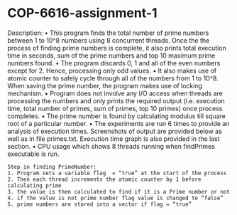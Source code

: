 # COP-6616-assignment-1

Description:
    • This program finds the total number of prime numbers between 1 to 10^8 numbers using 8 concurrent threads. Once the the process of finding prime numbers is complete, it also prints total execution time in seconds, sum of the prime numbers and top 10 maximum prime numbers found.
    • The program discards 0, 1 and all of the even numbers except for 2. Hence, processing only odd values.
    • It also makes use of atomic counter to safely cycle through all of the numbers from 1 to 10^8. When saving the prime number, the program makes use of locking mechanism.
    • Program does not involve any I/O access when threads are processing the numbers and only prints the required output (i.e. execution time, total number of primes, sum of primes, top 10 primes) once process completes.
    • The prime number is found by calculating modulus till square root of a particular number.
    • The experiments are run 6 times to provide an analysis of execution times. Screenshots of output are provided below as well as in file primes.txt. Execution time graph is also provided in the last section.
    • CPU usage which shows 8 threads running when findPrimes executable is run.
    
    Step in finding PrimeNumber:
    1. Program sets a variable flag  = “true” at the start of the process
    2. Then each thread increments the atomic counter by 1 before calculating prime
    3. the value is then calculated to find if it is a Prime number or not
    4. if the value is not prime number flag value is changed to “false”
    5. prime numbers are stored into a vector if flag = “true”
